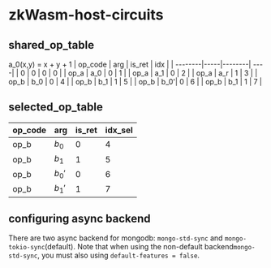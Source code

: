 # zkWasm-host-circuits
## shared_op_table
a_0(x,y) = x + y + 1
| op_code | arg | is_ret | idx |
| --------|-----|--------| ----|
| 0       |   0 |  0     | 0   |
| op_a    | a_0 |  0     | 1   |
| op_a    | a_1 |  0     | 2   |
| op_a    | a_r |  1     | 3   |
| op_b    | b_0 |  0     | 4   |
| op_b    | b_1 |  1     | 5   |
| op_b    | b_0'|  0     | 6   |
| op_b    | b_1 |  1     | 7   |

## selected_op_table

| op_code | arg     | is_ret | idx_sel | 
| --------|-------- | -------| --------|
| op_b    | $b_0$   | 0      |  4      |
| op_b    | $b_1$   | 1      |  5      |
| op_b    | $b_0'$  | 0      |  6      |
| op_b    | $b_1'$  | 1      |  7      |

## configuring async backend
There are two async backend for mongodb: `mongo-std-sync` and `mongo-tokio-sync`(default). Note that when using the non-default backend`mongo-std-sync`, you must also using `default-features = false`.
